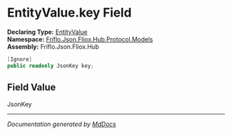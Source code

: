 ﻿<!--  
  <auto-generated>   
    The contents of this file were generated by a tool.  
    Changes to this file may be list if the file is regenerated  
  </auto-generated>   
-->

# EntityValue.key Field

**Declaring Type:** [EntityValue](../index.md)  
**Namespace:** [Friflo.Json.Fliox.Hub.Protocol.Models](../../index.md)  
**Assembly:** Friflo.Json.Fliox.Hub

```csharp
[Ignore]
public readonly JsonKey key;
```

## Field Value

JsonKey

___

*Documentation generated by [MdDocs](https://github.com/ap0llo/mddocs)*
